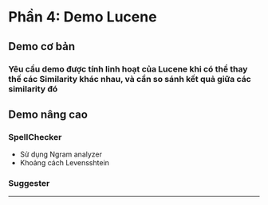 # Phần 4: Demo Lucene

## Demo cơ bản

### Yêu cầu demo được tính linh hoạt của Lucene khi có thể thay thế các Similarity khác nhau, và cần so sánh kết quả giữa các similarity đó

## Demo nâng cao

### SpellChecker

+ Sử dụng Ngram analyzer
+ Khoảng cách Levensshtein

### Suggester

_______


